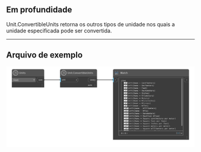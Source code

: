## Em profundidade
Unit.ConvertibleUnits retorna os outros tipos de unidade nos quais a unidade especificada pode ser convertida.
___
## Arquivo de exemplo

![Unit.ConvertibleUnits](./DynamoUnits.Unit.ConvertibleUnits_img.png)
